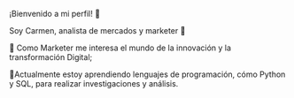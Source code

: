 

¡Bienvenido a mi perfil! 👋

Soy Carmen, analista de mercados y marketer 🚀

💞️ Como Marketer me interesa el mundo de la innovación y la transformación Digital; 

🌱Actualmente estoy aprendiendo lenguajes de programación, cómo Python y SQL, para realizar investigaciones y análisis. 


